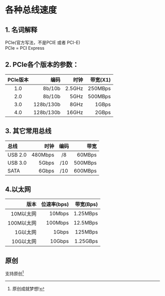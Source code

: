 # 各种总线速度
## 1. 名词解释
   PCIe(官方写法，不是PCIE 或者 PCI-E)    
   PCIe = PCI Express   
   

## 2. PCIe各个版本的参数：
PCIe版本 | 编码        |        时钟   |  带宽(X1)
:------:|------------:|-------------:|----------:
1.0     |  8b/10b     |     2.5GHz   |   250MBps
2.0     |  8b/10b     |       5GHz   |   500MBps
3.0     |  128b/130b  |       8GHz   |     1GBps
4.0     |  128b/130b  |      16GHz   |     2GBps

## 3. 其它常用总线
总线      |  时钟   |  编码   |    带宽
:---------|---------:|:--------:|--------:
USB  2.0 | 480Mbps  |  /8  |  60MBps
USB  3.0 |   5Gbps  |  /10 | 500MBps
SATA     |   6Gbps  |  /10 | 600MBps  

## 4.以太网
   版本     |  位速率(bps)  |  带宽(Bps)
----------:|--------------:|--------------:
10M以太网   |   10Mbps      |    1.25MBps
100M以太网  |  100Mbps      |    12.5MBps
  1G以太网  |    1Gbps      |     125MBps
 10G以太网  |    10Gbps     |    1.25GBps
 
 ## 原创 
 支持原创[^top]

[^top]: 原创成就梦想!
